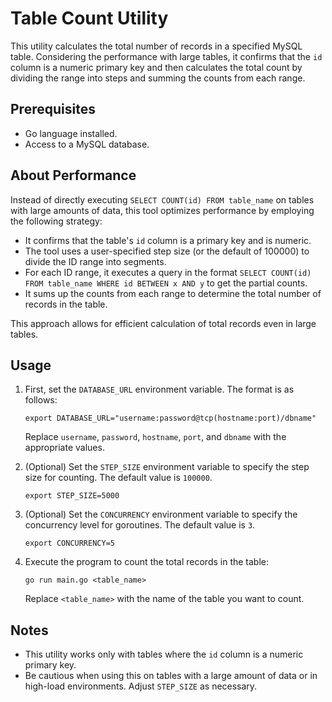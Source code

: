 # Table Count Utility

This utility calculates the total number of records in a specified MySQL table. Considering the performance with large tables, it confirms that the `id` column is a numeric primary key and then calculates the total count by dividing the range into steps and summing the counts from each range.

## Prerequisites

- Go language installed.
- Access to a MySQL database.

## About Performance

Instead of directly executing `SELECT COUNT(id) FROM table_name` on tables with large amounts of data, this tool optimizes performance by employing the following strategy:

- It confirms that the table's `id` column is a primary key and is numeric.
- The tool uses a user-specified step size (or the default of 100000) to divide the ID range into segments.
- For each ID range, it executes a query in the format `SELECT COUNT(id) FROM table_name WHERE id BETWEEN x AND y` to get the partial counts.
- It sums up the counts from each range to determine the total number of records in the table.

This approach allows for efficient calculation of total records even in large tables.

## Usage

1. First, set the `DATABASE_URL` environment variable. The format is as follows:

   ```
   export DATABASE_URL="username:password@tcp(hostname:port)/dbname"
   ```

   Replace `username`, `password`, `hostname`, `port`, and `dbname` with the appropriate values.

2. (Optional) Set the `STEP_SIZE` environment variable to specify the step size for counting. The default value is `100000`.

   ```
   export STEP_SIZE=5000
   ```
3. (Optional) Set the `CONCURRENCY` environment variable to specify the concurrency level for goroutines. The default value is `3`.

   ```
   export CONCURRENCY=5
   ```

4. Execute the program to count the total records in the table:

   ```
   go run main.go <table_name>
   ```

   Replace `<table_name>` with the name of the table you want to count.

## Notes

- This utility works only with tables where the `id` column is a numeric primary key.
- Be cautious when using this on tables with a large amount of data or in high-load environments. Adjust `STEP_SIZE` as necessary.

